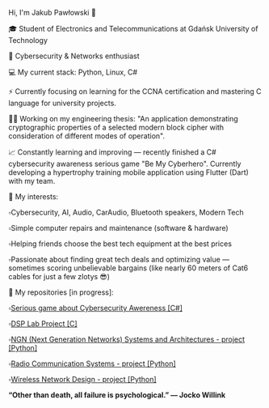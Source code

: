 Hi, I'm Jakub Pawłowski 👋

🎓 Student of Electronics and Telecommunications at Gdańsk University of Technology

🔐 Cybersecurity & Networks enthusiast

💻 My current stack: Python, Linux, C#

⚡ Currently focusing on learning for the CCNA certification and mastering C language for university projects.

👨‍🔬 Working on my engineering thesis: "An application demonstrating cryptographic properties of a selected modern block cipher with consideration of different modes of operation".

📈 Constantly learning and improving — recently finished a C# cybersecurity awareness serious game "Be My Cyberhero". Currently developing a hypertrophy training mobile application using Flutter (Dart) with my team.

🔎 My interests:

▫️Cybersecurity, AI, Audio, CarAudio, Bluetooth speakers, Modern Tech

▫️Simple computer repairs and maintenance (software & hardware)

▫️Helping friends choose the best tech equipment at the best prices

▫️Passionate about finding great tech deals and optimizing value — sometimes scoring unbelievable bargains (like nearly 60 meters of Cat6 cables for just a few zlotys 😎)

🔗 My repositories [in progress]:

▫️[Serious game about Cybersecurity Awereness [C#]](https://github.com/PawlowskiJakub/BeMyCyberHero)

▫️[DSP Lab Project [C]](https://github.com/PawlowskiJakub/DSP_Lab_Project)

▫️[NGN (Next Generation Networks) Systems and Architectures - project [Python]](https://github.com/PawlowskiJakub/NGN_Project)

▫️[Radio Communication Systems - project [Python]](https://github.com/PawlowskiJakub/RadioComm_Project)

▫️[Wireless Network Design - project [Python]](https://github.com/PawlowskiJakub/Wireless-Network-Design_Project)

**“Other than death, all failure is psychological.” — Jocko Willink**
